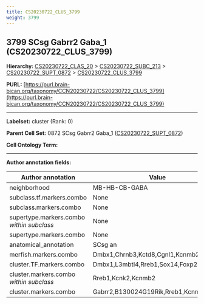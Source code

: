 ```yaml
---
title: CS20230722_CLUS_3799
weight: 3799
---
```

## 3799 SCsg Gabrr2 Gaba_1 (CS20230722_CLUS_3799)
<b>Hierarchy: </b>
[CS20230722_CLAS_20](../CS20230722_CLAS_20) >
[CS20230722_SUBC_213](../CS20230722_SUBC_213) >
[CS20230722_SUPT_0872](../CS20230722_SUPT_0872) >
[CS20230722_CLUS_3799](../CS20230722_CLUS_3799)

**PURL:** [https://purl.brain-bican.org/taxonomy/CCN20230722/CS20230722_CLUS_3799](https://purl.brain-bican.org/taxonomy/CCN20230722/CS20230722_CLUS_3799)

---


**Labelset:** cluster (Rank: 0)

**Parent Cell Set:** 0872 SCsg Gabrr2 Gaba_1 ([CS20230722_SUPT_0872](../CS20230722_SUPT_0872))



**Cell Ontology Term:** 

[MARKER GENES.]: #


---

[TRANSFERRED ANNOTATIONS.]: #


[AUTHOR ANNOTATION FIELDS.]: #


**Author annotation fields:**

| Author annotation | Value |
|-------------------|-------|
|neighborhood|MB-HB-CB-GABA|
|subclass.tf.markers.combo|None|
|subclass.markers.combo|None|
|supertype.markers.combo _within subclass_|None|
|supertype.markers.combo|None|
|anatomical_annotation|SCsg an|
|merfish.markers.combo|Dmbx1,Chrnb3,Kctd8,Cgnl1,Kcnmb2,Ankfn1|
|cluster.TF.markers.combo|Dmbx1,L3mbtl4,Rreb1,Sox14,Foxp2|
|cluster.markers.combo _within subclass_|Rreb1,Kcnk2,Kcnmb2|
|cluster.markers.combo|Gabrr2,B130024G19Rik,Rreb1,Kcnmb2|
